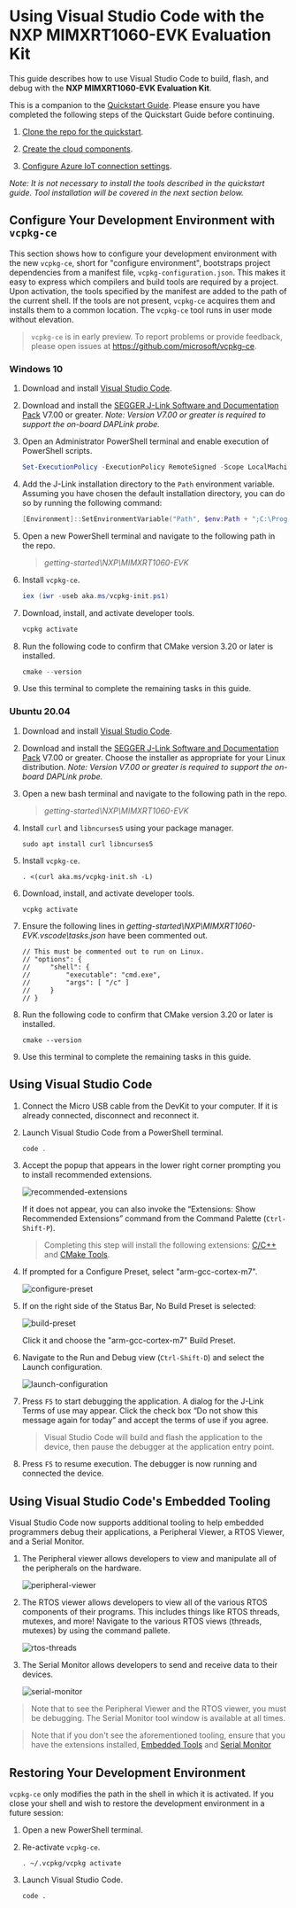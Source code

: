 # Using Visual Studio Code with the NXP MIMXRT1060-EVK Evaluation Kit

This guide describes how to use Visual Studio Code to build, flash, and debug with the **NXP MIMXRT1060-EVK Evaluation Kit**.

This is a companion to the [Quickstart Guide](https://docs.microsoft.com/en-us/azure/iot-develop/quickstart-devkit-nxp-mimxrt1060-evk). Please ensure you have completed the following steps of the Quickstart Guide before continuing.

1.	[Clone the repo for the quickstart](https://docs.microsoft.com/en-us/azure/iot-develop/quickstart-devkit-nxp-mimxrt1060-evk#clone-the-repo-for-the-quickstart).

1.	[Create the cloud components](https://docs.microsoft.com/en-us/azure/iot-develop/quickstart-devkit-nxp-mimxrt1060-evk#create-the-cloud-components).

1.	[Configure Azure IoT connection settings](https://docs.microsoft.com/en-us/azure/iot-develop/quickstart-devkit-nxp-mimxrt1060-evk#add-configuration).

 _*Note: It is not necessary to install the tools described in the quickstart guide. Tool installation will be covered in the next section below.*_

## Configure Your Development Environment with `vcpkg-ce`

This section shows how to configure your development environment with the new `vcpkg-ce`, short for "configure environment", bootstraps project dependencies from a manifest file, `vcpkg-configuration.json`. This makes it easy to express which compilers and build tools are required by a project. Upon activation, the tools specified by the manifest are added to the path of the current shell. If the tools are not present, `vcpkg-ce` acquires them and installs them to a common location. The `vcpkg-ce` tool runs in user mode without elevation.

> `vcpkg-ce` is in early preview. To report problems or provide feedback, please open issues at https://github.com/microsoft/vcpkg-ce.

### Windows 10

1. Download and install [Visual Studio Code](https://code.visualstudio.com/download).

1. Download and install the [SEGGER J-Link Software and Documentation Pack](https://www.segger.com/downloads/jlink/#J-LinkSoftwareAndDocumentationPack) V7.00 or greater. _Note: Version V7.00 or greater is required to support the on-board DAPLink probe._

1. Open an Administrator PowerShell terminal and enable execution of PowerShell scripts.

    ```PowerShell
    Set-ExecutionPolicy -ExecutionPolicy RemoteSigned -Scope LocalMachine
    ```

1. Add the J-Link installation directory to the `Path` environment variable. Assuming you have chosen the default installation directory, you can do so by running the following command:

    ```PowerShell
    [Environment]::SetEnvironmentVariable("Path", $env:Path + ";C:\Program Files (x86)\SEGGER\JLink", "Machine")
    ```

1. Open a new PowerShell terminal and navigate to the following path in the repo.

    > *getting-started\NXP\MIMXRT1060-EVK*

1. Install `vcpkg-ce`.

    ```PowerShell
    iex (iwr -useb aka.ms/vcpkg-init.ps1)
    ```

1. Download, install, and activate developer tools.

    ```PowerShell
    vcpkg activate
    ```

1. Run the following code to confirm that CMake version 3.20 or later is installed.

    ```PowerShell
    cmake --version
    ```

1. Use this terminal to complete the remaining tasks in this guide.   

### Ubuntu 20.04

1. Download and install [Visual Studio Code](https://code.visualstudio.com/download).

1. Download and install the [SEGGER J-Link Software and Documentation Pack](https://www.segger.com/downloads/jlink/#J-LinkSoftwareAndDocumentationPack) V7.00 or greater. Choose the installer as appropriate for your Linux distribution. _Note: Version V7.00 or greater is required to support the on-board DAPLink probe._

1. Open a new bash terminal and navigate to the following path in the repo.

    > *getting-started\NXP\MIMXRT1060-EVK*

1. Install `curl` and `libncurses5` using your package manager.

    ```Shell
    sudo apt install curl libncurses5
    ```
  
1. Install `vcpkg-ce`.

    ```Shell
    . <(curl aka.ms/vcpkg-init.sh -L)
    ```

1. Download, install, and activate developer tools.

    ```Shell
    vcpkg activate
    ```

1. Ensure the following lines in *getting-started\NXP\MIMXRT1060-EVK\.vscode\tasks.json* have been commented out.

    ```jsonc
    // This must be commented out to run on Linux.
    // "options": {
    //     "shell": {
    //         "executable": "cmd.exe",
    //         "args": [ "/c" ]
    //     }
    // }
    ```

1. Run the following code to confirm that CMake version 3.20 or later is installed.

    ```Shell
    cmake --version
    ```

1. Use this terminal to complete the remaining tasks in this guide.   

## Using Visual Studio Code

1. Connect the Micro USB cable from the DevKit to your computer. If it is already connected, disconnect and reconnect it.

1. Launch Visual Studio Code from a PowerShell terminal.

    ```PowerShell
    code .
    ```

1. Accept the popup that appears in the lower right corner prompting you to install recommended extensions.

    ![recommended-extensions](../../docs/media/vscode-recommended-extensions.png)

    If it does not appear, you can also invoke the “Extensions: Show Recommended Extensions” command from the Command Palette (`Ctrl-Shift-P`).

    > Completing this step will install the following extensions: [C/C++](https://marketplace.visualstudio.com/items?itemName=ms-vscode.cpptools) and [CMake Tools](https://marketplace.visualstudio.com/items?itemName=ms-vscode.cmake-tools).
 
1. If prompted for a Configure Preset, select "arm-gcc-cortex-m7".

    ![configure-preset](../../docs/media/vscode-mimxrt1060evk-configure-preset.png)

1. If on the right side of the Status Bar, No Build Preset is selected:

    ![build-preset](../../docs/media/vscode-build-preset-m7.png)

    Click it and choose the "arm-gcc-cortex-m7" Build Preset.

1. Navigate to the Run and Debug view (`Ctrl-Shift-D`) and select the Launch configuration.

    ![launch-configuration](../../docs/media/vscode-mimxrt1060evk-launch-configuration.png)

1. Press `F5` to start debugging the application. A dialog for the J-Link Terms of use may appear. Click the check box “Do not show this message again for today” and accept the terms of use if you agree.

    > Visual Studio Code will build and flash the application to the device, then pause the debugger at the application entry point.

1. Press `F5` to resume execution. The debugger is now running and connected the device.

## Using Visual Studio Code's Embedded Tooling

Visual Studio Code now supports additional tooling to help embedded programmers debug their applications, a Peripheral Viewer, a RTOS Viewer, and a Serial Monitor.

1. The Peripheral viewer allows developers to view and manipulate all of the peripherals on the hardware.

    ![peripheral-viewer](../../docs/media/peripheral-viewer-nxp-vscode.png)

1. The RTOS viewer allows developers to view all of the various RTOS components of their programs. This includes things like RTOS threads, mutexes, and more! Navigate to the various RTOS views (threads, mutexes) by using the command pallete.

    ![rtos-threads](../../docs/media/rtos-threads-nxp-vscode.png)

1. The Serial Monitor allows developers to send and receive data to their devices.

    ![serial-monitor](../../docs/media/serial-monitor-nxp-vscode.png)

> Note that to see the Peripheral Viewer and the RTOS viewer, you must be debugging. The Serial Monitor tool window is available at all times.

> Note that if you don't see the aforementioned tooling, ensure that you have the extensions installed, [Embedded Tools](https://marketplace.visualstudio.com/items?itemName=ms-vscode.vscode-embedded-tools) and [Serial Monitor](https://marketplace.visualstudio.com/items?itemName=ms-vscode.vscode-serial-monitor)

## Restoring Your Development Environment

`vcpkg-ce` only modifies the path in the shell in which it is activated. If you close your shell and wish to restore the development environment in a future session:

1. Open a new PowerShell terminal.

1. Re-activate `vcpkg-ce`.

    ```Shell
    . ~/.vcpkg/vcpkg activate
    ```

1. Launch Visual Studio Code.

    ```Shell
    code .
    ```

